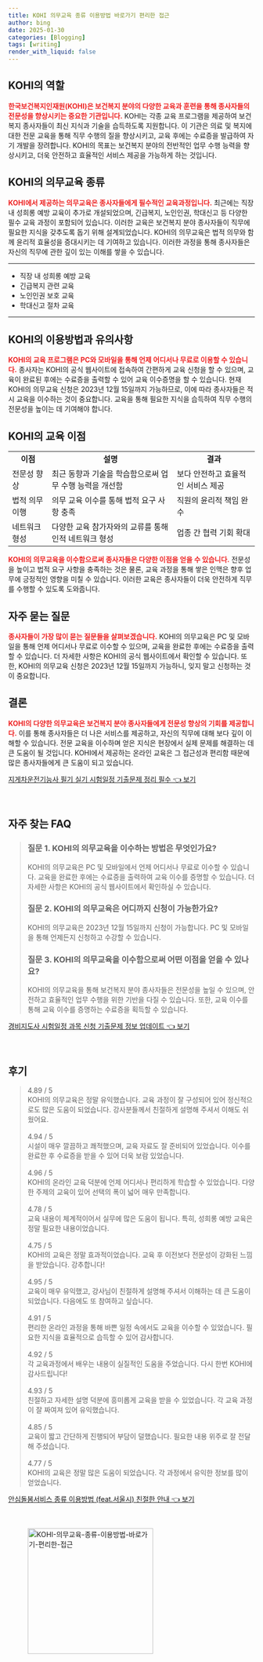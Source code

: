 ```yaml
---
title: KOHI 의무교육 종류 이용방법 바로가기 편리한 접근
author: bing
date: 2025-01-30
categories: [Blogging]
tags: [writing]
render_with_liquid: false
---
```



<h2 id='KOHI의_역할'>KOHI의 역할</h2>

<p><b><span style="color: #ee2323;">한국보건복지인재원(KOHI)은 보건복지 분야의 다양한 교육과 훈련을 통해 종사자들의 전문성을 향상시키는 중요한 기관입니다.</span></b> KOHI는 각종 교육 프로그램을 제공하여 보건복지 종사자들이 최신 지식과 기술을 습득하도록 지원합니다. 이 기관은 의료 및 복지에 대한 전문 교육을 통해 직무 수행의 질을 향상시키고, 교육 후에는 수료증을 발급하여 자기 개발을 장려합니다. KOHI의 목표는 보건복지 분야의 전반적인 업무 수행 능력을 향상시키고, 더욱 안전하고 효율적인 서비스 제공을 가능하게 하는 것입니다.</p>

<h2 id='KOHI의_의무교육_종류'>KOHI의 의무교육 종류</h2>

<p><b><span style="color: #ee2323;">KOHI에서 제공하는 의무교육은 종사자들에게 필수적인 교육과정입니다.</span></b> 최근에는 직장 내 성희롱 예방 교육이 추가로 개설되었으며, 긴급복지, 노인인권, 학대신고 등 다양한 필수 교육 과정이 포함되어 있습니다. 이러한 교육은 보건복지 분야 종사자들이 직무에 필요한 지식을 갖추도록 돕기 위해 설계되었습니다. KOHI의 의무교육은 법적 의무와 함께 윤리적 효율성을 증대시키는 데 기여하고 있습니다. 이러한 과정을 통해 종사자들은 자신의 직무에 관한 깊이 있는 이해를 쌓을 수 있습니다.</p>

<hr />

<ul>
    <li>직장 내 성희롱 예방 교육</li>
    <li>긴급복지 관련 교육</li>
    <li>노인인권 보호 교육</li>
    <li>학대신고 절차 교육</li>
</ul>

<hr />

<h2 id='KOHI의_이용방법과_유의사항'>KOHI의 이용방법과 유의사항</h2>

<p><b><span style="color: #ee2323;">KOHI의 교육 프로그램은 PC와 모바일을 통해 언제 어디서나 무료로 이용할 수 있습니다.</span></b> 종사자는 KOHI의 공식 웹사이트에 접속하여 간편하게 교육 신청을 할 수 있으며, 교육이 완료된 후에는 수료증을 출력할 수 있어 교육 이수증명을 할 수 있습니다. 현재 KOHI의 의무교육 신청은 2023년 12월 15일까지 가능하므로, 이에 따라 종사자들은 적시 교육을 이수하는 것이 중요합니다. 교육을 통해 필요한 지식을 습득하여 직무 수행의 전문성을 높이는 데 기여해야 합니다.</p>

<h2 id='KOHI의_교육_이점'>KOHI의 교육 이점</h2>

<table>
    <tr>
        <td style="text-align: center; height: 17px;"><b>이점</b></td>
        <td style="text-align: center; height: 17px;"><b>설명</b></td>
        <td style="text-align: center; height: 17px;"><b>결과</b></td>
    </tr>
    <tr>
        <td>전문성 향상</td>
        <td>최근 동향과 기술을 학습함으로써 업무 수행 능력을 개선함</td>
        <td>보다 안전하고 효율적인 서비스 제공</td>
    </tr>
    <tr>
        <td>법적 의무 이행 </td>
        <td>의무 교육 이수를 통해 법적 요구 사항 충족</td>
        <td>직원의 윤리적 책임 완수</td>
    </tr>
    <tr>
        <td>네트워크 형성</td>
        <td>다양한 교육 참가자와의 교류를 통해 인적 네트워크 형성</td>
        <td>업종 간 협력 기회 확대</td>
    </tr>
</table>

<p><b><span style="color: #ee2323;">KOHI의 의무교육을 이수함으로써 종사자들은 다양한 이점을 얻을 수 있습니다.</span></b> 전문성을 높이고 법적 요구 사항을 충족하는 것은 물론, 교육 과정을 통해 쌓은 인맥은 향후 업무에 긍정적인 영향을 미칠 수 있습니다. 이러한 교육은 종사자들이 더욱 안전하게 직무를 수행할 수 있도록 도와줍니다.</p>

<h2 id='자주_묻는_질문'>자주 묻는 질문</h2>

<p><b><span style="color: #ee2323;">종사자들이 가장 많이 묻는 질문들을 살펴보겠습니다.</span></b> KOHI의 의무교육은 PC 및 모바일을 통해 언제 어디서나 무료로 이수할 수 있으며, 교육을 완료한 후에는 수료증을 출력할 수 있습니다. 더 자세한 사항은 KOHI의 공식 웹사이트에서 확인할 수 있습니다. 또한, KOHI의 의무교육 신청은 2023년 12월 15일까지 가능하니, 잊지 말고 신청하는 것이 중요합니다.</p>

<h2 id='결론'>결론</h2>

<p><b><span style="color: #ee2323;">KOHI의 다양한 의무교육은 보건복지 분야 종사자들에게 전문성 향상의 기회를 제공합니다.</span></b> 이를 통해 종사자들은 더 나은 서비스를 제공하고, 자신의 직무에 대해 보다 깊이 이해할 수 있습니다. 전문 교육을 이수하며 얻은 지식은 현장에서 실제 문제를 해결하는 데 큰 도움이 될 것입니다. KOHI에서 제공하는 온라인 교육은 그 접근성과 편리함 때문에 많은 종사자들에게 큰 도움이 되고 있습니다.</p>


<p><a class="click-button" title="지게차운전기능사 필기 실기 시험일정 기출문제 정리 필수" href="https://afficreate.github.io/posts/%EC%A7%80%EA%B2%8C%EC%B0%A8%EC%9A%B4%EC%A0%84%EA%B8%B0%EB%8A%A5%EC%82%AC-%ED%95%84%EA%B8%B0-%EC%8B%A4%EA%B8%B0-%EC%8B%9C%ED%97%98%EC%9D%BC%EC%A0%95-%EA%B8%B0%EC%B6%9C%EB%AC%B8%EC%A0%9C-%EC%A0%95%EB%A6%AC-%ED%95%84%EC%88%98/" rel="dofollow">지게차운전기능사 필기 실기 시험일정 기출문제 정리 필수 👈 보기</a></p><br>
<h2 id='자주_찾는_FAQ'>자주 찾는 FAQ</h2>
<div itemscope="" itemtype="https://schema.org/FAQPage">
<blockquote>
<div itemscope="" itemprop="mainEntity" itemtype="https://schema.org/Question">
<h3 itemprop="name">질문 1. KOHI의 의무교육을 이수하는 방법은 무엇인가요?</h3>
<div itemscope="" itemprop="acceptedAnswer" itemtype="https://schema.org/Answer">
<span itemprop="text">
<p>KOHI의 의무교육은 PC 및 모바일에서 언제 어디서나 무료로 이수할 수 있습니다. 교육을 완료한 후에는 수료증을 출력하여 교육 이수를 증명할 수 있습니다. 더 자세한 사항은 KOHI의 공식 웹사이트에서 확인하실 수 있습니다.</p>
</span>
</div>
</div>
<div itemscope="" itemprop="mainEntity" itemtype="https://schema.org/Question">
<h3 itemprop="name">질문 2. KOHI의 의무교육은 어디까지 신청이 가능한가요?</h3>
<div itemscope="" itemprop="acceptedAnswer" itemtype="https://schema.org/Answer">
<span itemprop="text">
<p>KOHI의 의무교육은 2023년 12월 15일까지 신청이 가능합니다. PC 및 모바일을 통해 언제든지 신청하고 수강할 수 있습니다.</p>
</span>
</div>
</div>
<div itemscope="" itemprop="mainEntity" itemtype="https://schema.org/Question">
<h3 itemprop="name">질문 3. KOHI의 의무교육을 이수함으로써 어떤 이점을 얻을 수 있나요?</h3>
<div itemscope="" itemprop="acceptedAnswer" itemtype="https://schema.org/Answer">
<span itemprop="text">
<p>KOHI의 의무교육을 통해 보건복지 분야 종사자들은 전문성을 높일 수 있으며, 안전하고 효율적인 업무 수행을 위한 기반을 다질 수 있습니다. 또한, 교육 이수를 통해 교육 이수를 증명하는 수료증을 획득할 수 있습니다.</p>
</span>
</div>
</div>
</blockquote>
</div>
<p><a class="click-button" title="경비지도사 시험일정 과목 신청 기출문제 정보 업데이트" href="https://afficreate.github.io/posts/%EA%B2%BD%EB%B9%84%EC%A7%80%EB%8F%84%EC%82%AC-%EC%8B%9C%ED%97%98%EC%9D%BC%EC%A0%95-%EA%B3%BC%EB%AA%A9-%EC%8B%A0%EC%B2%AD-%EA%B8%B0%EC%B6%9C%EB%AC%B8%EC%A0%9C-%EC%A0%95%EB%B3%B4-%EC%97%85%EB%8D%B0%EC%9D%B4%ED%8A%B8/" rel="dofollow">경비지도사 시험일정 과목 신청 기출문제 정보 업데이트 👈 보기</a></p><br>
<h2 id='후기'>후기</h2>
<div itemscope itemtype="https://schema.org/Product">
  <blockquote>
  <div itemprop="review" itemscope itemtype="https://schema.org/Review">
      <div itemprop="reviewRating" itemscope itemtype="https://schema.org/Rating"> <span itemprop="ratingValue">4.89</span> / <span itemprop="bestRating">5</span> </div>
      <span itemprop="reviewBody">KOHI의 의무교육은 정말 유익했습니다. 교육 과정이 잘 구성되어 있어 정신적으로도 많은 도움이 되었습니다. 강사분들께서 친절하게 설명해 주셔서 이해도 쉬웠어요.</span>
  </div>
  <br>
  <div itemprop="review" itemscope itemtype="https://schema.org/Review">
      <div itemprop="reviewRating" itemscope itemtype="https://schema.org/Rating"> <span itemprop="ratingValue">4.94</span> / <span itemprop="bestRating">5</span> </div>
      <span itemprop="reviewBody">시설이 매우 깔끔하고 쾌적했으며, 교육 자료도 잘 준비되어 있었습니다. 이수를 완료한 후 수료증을 받을 수 있어 더욱 보람 있었습니다.</span>
  </div>
  <br>
  <div itemprop="review" itemscope itemtype="https://schema.org/Review">
      <div itemprop="reviewRating" itemscope itemtype="https://schema.org/Rating"> <span itemprop="ratingValue">4.96</span> / <span itemprop="bestRating">5</span> </div>
      <span itemprop="reviewBody">KOHI의 온라인 교육 덕분에 언제 어디서나 편리하게 학습할 수 있었습니다. 다양한 주제의 교육이 있어 선택의 폭이 넓어 매우 만족합니다.</span>
  </div>
  <br>
  <div itemprop="review" itemscope itemtype="https://schema.org/Review">
      <div itemprop="reviewRating" itemscope itemtype="https://schema.org/Rating"> <span itemprop="ratingValue">4.78</span> / <span itemprop="bestRating">5</span> </div>
      <span itemprop="reviewBody">교육 내용이 체계적이어서 실무에 많은 도움이 됩니다. 특히, 성희롱 예방 교육은 정말 필요한 내용이었습니다.</span>
  </div>
  <br>
  <div itemprop="review" itemscope itemtype="https://schema.org/Review">
      <div itemprop="reviewRating" itemscope itemtype="https://schema.org/Rating"> <span itemprop="ratingValue">4.75</span> / <span itemprop="bestRating">5</span> </div>
      <span itemprop="reviewBody">KOHI의 교육은 정말 효과적이었습니다. 교육 후 이전보다 전문성이 강화된 느낌을 받았습니다. 강추합니다!</span>
  </div>
  <br>
  <div itemprop="review" itemscope itemtype="https://schema.org/Review">
      <div itemprop="reviewRating" itemscope itemtype="https://schema.org/Rating"> <span itemprop="ratingValue">4.95</span> / <span itemprop="bestRating">5</span> </div>
      <span itemprop="reviewBody">교육이 매우 유익했고, 강사님이 친절하게 설명해 주셔서 이해하는 데 큰 도움이 되었습니다. 다음에도 또 참여하고 싶습니다.</span>
  </div>
  <br>
  <div itemprop="review" itemscope itemtype="https://schema.org/Review">
      <div itemprop="reviewRating" itemscope itemtype="https://schema.org/Rating"> <span itemprop="ratingValue">4.91</span> / <span itemprop="bestRating">5</span> </div>
      <span itemprop="reviewBody">편리한 온라인 과정을 통해 바쁜 일정 속에서도 교육을 이수할 수 있었습니다. 필요한 지식을 효율적으로 습득할 수 있어 감사합니다.</span>
  </div>
  <br>
  <div itemprop="review" itemscope itemtype="https://schema.org/Review">
      <div itemprop="reviewRating" itemscope itemtype="https://schema.org/Rating"> <span itemprop="ratingValue">4.92</span> / <span itemprop="bestRating">5</span> </div>
      <span itemprop="reviewBody">각 교육과정에서 배우는 내용이 실질적인 도움을 주었습니다. 다시 한번 KOHI에 감사드립니다!</span>
  </div>
  <br>
  <div itemprop="review" itemscope itemtype="https://schema.org/Review">
      <div itemprop="reviewRating" itemscope itemtype="https://schema.org/Rating"> <span itemprop="ratingValue">4.93</span> / <span itemprop="bestRating">5</span> </div>
      <span itemprop="reviewBody">친절하고 자세한 설명 덕분에 흥미롭게 교육을 받을 수 있었습니다. 각 교육 과정이 잘 짜여져 있어 유익했습니다.</span>
  </div>
  <br>
  <div itemprop="review" itemscope itemtype="https://schema.org/Review">
      <div itemprop="reviewRating" itemscope itemtype="https://schema.org/Rating"> <span itemprop="ratingValue">4.85</span> / <span itemprop="bestRating">5</span> </div>
      <span itemprop="reviewBody">교육이 짧고 간단하게 진행되어 부담이 덜했습니다. 필요한 내용 위주로 잘 전달해 주셨습니다.</span>
  </div>
  <br>
  <div itemprop="review" itemscope itemtype="https://schema.org/Review">
      <div itemprop="reviewRating" itemscope itemtype="https://schema.org/Rating"> <span itemprop="ratingValue">4.77</span> / <span itemprop="bestRating">5</span> </div>
      <span itemprop="reviewBody">KOHI의 교육은 정말 많은 도움이 되었습니다. 각 과정에서 유익한 정보를 많이 얻었습니다.</span>
  </div>
  </blockquote>
</div>
<p><a class="click-button" title="안심돌봄서비스 종류 이용방법 (feat.서울시) 친절한 안내" href="https://afficreate.github.io/posts/%EC%95%88%EC%8B%AC%EB%8F%8C%EB%B4%84%EC%84%9C%EB%B9%84%EC%8A%A4-%EC%A2%85%EB%A5%98-%EC%9D%B4%EC%9A%A9%EB%B0%A9%EB%B2%95-(feat.%EC%84%9C%EC%9A%B8%EC%8B%9C)-%EC%B9%9C%EC%A0%88%ED%95%9C-%EC%95%88%EB%82%B4/" rel="dofollow">안심돌봄서비스 종류 이용방법 (feat.서울시) 친절한 안내 👈 보기</a></p><br>
<figure class="image"><img src="https://afficreate.github.io/assets/img/thumbnail/KOHI-의무교육-종류-이용방법-바로가기-편리한-접근.webp" alt="KOHI-의무교육-종류-이용방법-바로가기-편리한-접근" width="256" height="256"></figure>